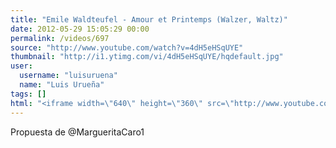 ```yaml
---
title: "Emile Waldteufel - Amour et Printemps (Walzer, Waltz)"
date: 2012-05-29 15:05:29 00:00
permalink: /videos/697
source: "http://www.youtube.com/watch?v=4dH5eHSqUYE"
thumbnail: "http://i1.ytimg.com/vi/4dH5eHSqUYE/hqdefault.jpg"
user:
  username: "luisuruena"
  name: "Luis Urueña"
tags: []
html: "<iframe width=\"640\" height=\"360\" src=\"http://www.youtube.com/embed/4dH5eHSqUYE?wmode=transparent&fs=1&feature=oembed\" frameborder=\"0\" allowfullscreen></iframe>"
---
```


Propuesta de @MargueritaCaro1